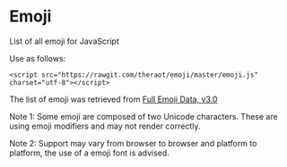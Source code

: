 # Emoji
List of all emoji for JavaScript

Use as follows:

    <script src="https://rawgit.com/theraot/emoji/master/emoji.js" charset="utf-8"></script>

The list of emoji was retrieved from [Full Emoji Data, v3.0](http://www.unicode.org/emoji/charts/full-emoji-list.html)

Note 1: Some emoji are composed of two Unicode characters. These are using emoji modifiers and may not render correctly.

Note 2: Support may vary from browser to browser and platform to platform, the use of a emoji font is advised.
